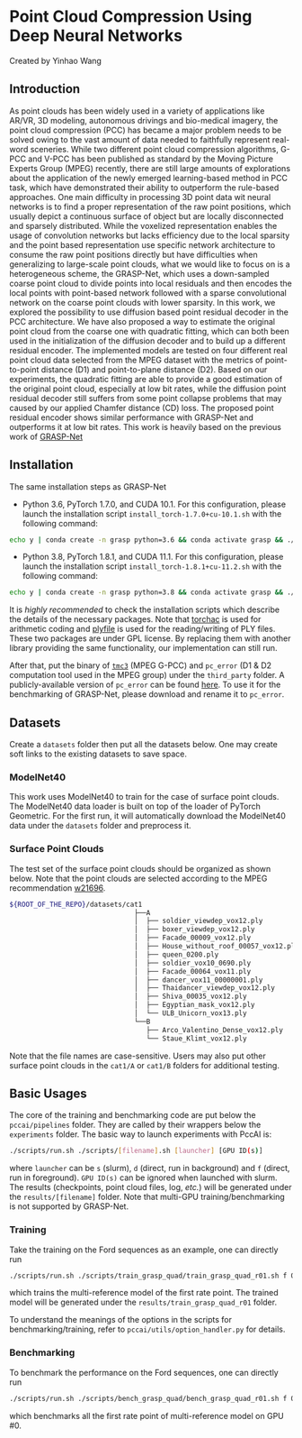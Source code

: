 # Point Cloud Compression Using Deep Neural Networks
Created by Yinhao Wang

## Introduction

As point clouds has been widely used in a variety of applications like AR/VR, 3D modeling, autonomous drivings and bio-medical imagery, the point cloud compression (PCC) has became a major problem needs to be solved owing to the vast amount of data needed to faithfully represent real-word sceneries. While two different point cloud compression algorithms, G-PCC and V-PCC has been published as standard by the Moving Picture Experts Group (MPEG) recently, there are still large amounts of explorations about the application of the newly emerged learning-based method in PCC task, which have demonstrated their ability to outperform the rule-based approaches. One main difficulty in processing 3D point data wit neural networks is to find a proper representation of the raw point positions, which usually depict a continuous surface of object but are locally disconnected and sparsely distributed. While the voxelized representation enables the usage of convolution networks but lacks efficiency due to the local sparsity and the point based representation use specific network architecture to consume the raw point positions directly but have difficulties when generalizing to large-scale point clouds, what we would like to focus on is a heterogeneous scheme, the GRASP-Net, which uses a down-sampled coarse point cloud to divide points into local residuals and then encodes the local points with point-based network followed with a sparse convolutional network on the coarse point clouds with lower sparsity. In this work, we explored the possibility to use diffusion based point residual decoder in the PCC architecture. We have also proposed a way to estimate the original point cloud from the coarse one with quadratic fitting, which can both been used in the initialization of the diffusion decoder and to build up a different residual encoder. The implemented models are tested on four different real point cloud data selected from the MPEG dataset with the metrics of point-to-point distance (D1) and point-to-plane distance (D2). Based on our experiments, the quadratic fitting are able to provide a good estimation of the original point cloud, especially at low bit rates, while the diffusion point residual decoder still suffers from some point collapse problems that may caused by our applied Chamfer distance (CD) loss. The proposed point residual encoder shows similar performance with GRASP-Net and outperforms it at low bit rates. This work is heavily based on the previous work of [GRASP-Net](https://github.com/InterDigitalInc/GRASP-Net)

## Installation

The same installation steps as GRASP-Net
* Python 3.6, PyTorch 1.7.0, and CUDA 10.1. For this configuration, please launch the installation script `install_torch-1.7.0+cu-10.1.sh` with the following command:
```bash
echo y | conda create -n grasp python=3.6 && conda activate grasp && ./install_torch-1.7.0+cu-10.1.sh
```
* Python 3.8, PyTorch 1.8.1, and CUDA 11.1. For this configuration, please launch the installation script `install_torch-1.8.1+cu-11.2.sh` with the following command:
```bash
echo y | conda create -n grasp python=3.8 && conda activate grasp && ./install_torch-1.8.1+cu-11.2.sh
```
It is *highly recommended* to check the installation scripts which describe the details of the necessary packages. Note that [torchac](https://github.com/fab-jul/torchac) is used for arithmetic coding and [plyfile](https://github.com/dranjan/python-plyfile) is used for the reading/writing of PLY files. These two packages are under GPL license. By replacing them with another library providing the same functionality, our implementation can still run.

After that, put the binary of [`tmc3`](https://github.com/MPEGGroup/mpeg-pcc-tmc13) (MPEG G-PCC) and `pc_error` (D1 & D2 computation tool used in the MPEG group) under the `third_party` folder. A publicly-available version of `pc_error` can be found [here](https://github.com/NJUVISION/PCGCv2/blob/master/pc_error_d). To use it for the benchmarking of GRASP-Net, please download and rename it to `pc_error`.

## Datasets
Create a `datasets` folder then put all the datasets below. One may create soft links to the existing datasets to save space.

### ModelNet40

This work uses ModelNet40 to train for the case of surface point clouds. The ModelNet40 data loader is built on top of the loader of PyTorch Geometric. For the first run, it will automatically download the ModelNet40 data under the `datasets` folder and preprocess it. 

### Surface Point Clouds

The test set of the surface point clouds should be organized as shown below. Note that the point clouds are selected according to the MPEG recommendation [w21696](https://www.mpeg.org/wp-content/uploads/mpeg_meetings/139_OnLine/w21696.zip).
```bash
${ROOT_OF_THE_REPO}/datasets/cat1
                               ├──A
                               │  ├── soldier_viewdep_vox12.ply
                               │  ├── boxer_viewdep_vox12.ply
                               │  ├── Facade_00009_vox12.ply
                               │  ├── House_without_roof_00057_vox12.ply
                               │  ├── queen_0200.ply
                               │  ├── soldier_vox10_0690.ply
                               │  ├── Facade_00064_vox11.ply
                               │  ├── dancer_vox11_00000001.ply
                               │  ├── Thaidancer_viewdep_vox12.ply
                               │  ├── Shiva_00035_vox12.ply
                               │  ├── Egyptian_mask_vox12.ply
                               │  └── ULB_Unicorn_vox13.ply
                               └──B
                                  ├── Arco_Valentino_Dense_vox12.ply
                                  └── Staue_Klimt_vox12.ply
```
Note that the file names are case-sensitive. Users may also put other surface point clouds in the `cat1/A` or `cat1/B` folders for additional testing.

## Basic Usages

The core of the training and benchmarking code are put below the `pccai/pipelines` folder. They are called by their wrappers below the `experiments` folder. The basic way to launch experiments with PccAI is:
 ```bash
 ./scripts/run.sh ./scripts/[filename].sh [launcher] [GPU ID(s)]
 ```
where `launcher` can be `s` (slurm), `d` (direct, run in background) and `f` (direct, run in foreground). `GPU ID(s)` can be ignored when launched with slurm. The results (checkpoints, point cloud files, log, *etc.*) will be generated under the `results/[filename]` folder. Note that multi-GPU training/benchmarking is not supported by GRASP-Net.

### Training

Take the training on the Ford sequences as an example, one can directly run
 ```bash
./scripts/run.sh ./scripts/train_grasp_quad/train_grasp_quad_r01.sh f 0
 ```
which trains the multi-reference model of the first rate point. The trained model will be generated under the `results/train_grasp_quad_r01` folder.

To understand the meanings of the options in the scripts for benchmarking/training, refer to `pccai/utils/option_handler.py` for details.

 ### Benchmarking

To benchmark the performance on the Ford sequences, one can directly run
 ```bash
./scripts/run.sh ./scripts/bench_grasp_quad/bench_grasp_quad_r01.sh f 0
 ```
which benchmarks all the first rate point of multi-reference model on GPU #0.